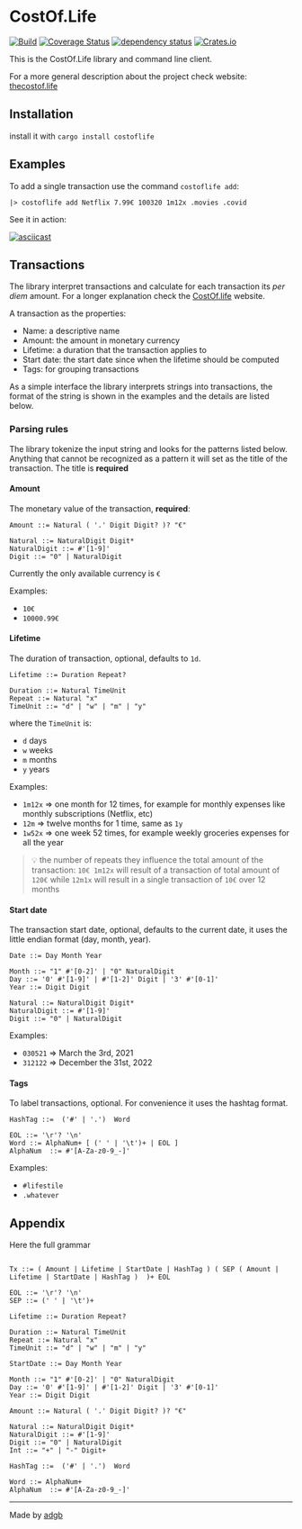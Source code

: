 # CostOf.Life

[![Build](https://github.com/noandrea/costoflife-rs/actions/workflows/rust.yml/badge.svg)](https://github.com/noandrea/costoflife-rs/actions/workflows/rust.yml)
[![Coverage Status](https://coveralls.io/repos/github/noandrea/costoflife-rs/badge.svg?branch=master)](https://coveralls.io/github/noandrea/costoflife-rs?branch=master)
[![dependency status](https://deps.rs/repo/github/noandrea/costoflife-rs/status.svg)](https://deps.rs/repo/github/noandrea/costoflife-rs)
[![Crates.io](https://img.shields.io/crates/v/costoflife)](https://crates.io/crates/costoflife)

This is the CostOf.Life library and command line client.

For a more general description about the project check website: [thecostof.life](https://thecostof.life) 


## Installation 

install it with `cargo install costoflife`


## Examples 

To add a single transaction use the command `costoflife add`:

```
|> costoflife add Netflix 7.99€ 100320 1m12x .movies .covid
```

See it in action:

[![asciicast](https://asciinema.org/a/382419.svg)](https://asciinema.org/a/382419)


## Transactions

The library interpret transactions and calculate for each transaction its _per diem_ amount. For a longer explanation check the [CostOf.life](https://thecostof.life) website.

A transaction as the properties:
- Name: a descriptive name
- Amount: the amount in monetary currency
- Lifetime: a duration that the transaction applies to
- Start date: the start date since when the lifetime should be computed
- Tags: for grouping transactions

As a simple interface the library interprets strings into transactions, the format of the string is shown in the examples and the details are listed below.
### Parsing rules 

The library tokenize the input string and looks for the patterns listed below. Anything that cannot be recognized as a pattern it will set as the title of the transaction. The title is **required**

#### Amount 

The monetary value of the transaction, **required**:

```EBNF
Amount ::= Natural ( '.' Digit Digit? )? "€" 

Natural ::= NaturalDigit Digit*
NaturalDigit ::= #'[1-9]'
Digit ::= "0" | NaturalDigit 
```

Currently the only available currency is `€`

Examples:
- `10€`
- `10000.99€`


#### Lifetime

The duration of transaction, optional, defaults to `1d`.
    
```EBNF
Lifetime ::= Duration Repeat?

Duration ::= Natural TimeUnit
Repeat ::= Natural "x"
TimeUnit ::= "d" | "w" | "m" | "y"
``` 

where the `TimeUnit` is:
- `d` days
- `w` weeks
- `m` months
- `y` years 

Examples:
- `1m12x` => one month for 12 times, for example for monthly expenses like monthly subscriptions (Netflix, etc)
- `12m` => twelve months for 1 time, same as `1y`
- `1w52x` => one week 52 times, for example weekly groceries expenses for all the year

> 💡 the number of repeats they influence the total amount of the transaction: `10€ 1m12x` will result of a transaction of total amount of `120€` while `12m1x` will result in a single transaction of `10€` over 12 months 


#### Start date

The transaction start date, optional, defaults to the current date, it uses the little endian format (day, month, year).

```EBNF
Date ::= Day Month Year

Month ::= "1" #'[0-2]' | "0" NaturalDigit
Day ::= '0' #'[1-9]' | #'[1-2]' Digit | '3' #'[0-1]'
Year ::= Digit Digit

Natural ::= NaturalDigit Digit*
NaturalDigit ::= #'[1-9]'
Digit ::= "0" | NaturalDigit 
```

Examples:
- `030521` => March the 3rd, 2021
- `312122` => December the 31st, 2022

#### Tags

To label transactions, optional. For convenience it uses the hashtag format.

```EBNF
HashTag ::=  ('#' | '.')  Word

EOL ::= '\r'? '\n' 
Word ::= AlphaNum+ [ (' ' | '\t')+ | EOL ]
AlphaNum  ::= #'[A-Za-z0-9_-]'
```

Examples:
- `#lifestile` 
- `.whatever`

## Appendix

Here the full grammar

```EBNF

Tx ::= ( Amount | Lifetime | StartDate | HashTag ) ( SEP ( Amount | Lifetime | StartDate | HashTag )  )+ EOL

EOL ::= '\r'? '\n' 
SEP ::= (' ' | '\t')+

Lifetime ::= Duration Repeat?

Duration ::= Natural TimeUnit
Repeat ::= Natural "x"
TimeUnit ::= "d" | "w" | "m" | "y"

StartDate ::= Day Month Year

Month ::= "1" #'[0-2]' | "0" NaturalDigit
Day ::= '0' #'[1-9]' | #'[1-2]' Digit | '3' #'[0-1]'
Year ::= Digit Digit

Amount ::= Natural ( '.' Digit Digit? )? "€" 

Natural ::= NaturalDigit Digit*
NaturalDigit ::= #'[1-9]'
Digit ::= "0" | NaturalDigit 
Int ::= "+" | "-" Digit+

HashTag ::=  ('#' | '.')  Word

Word ::= AlphaNum+
AlphaNum  ::= #'[A-Za-z0-9_-]'
```

---
Made by [adgb](https://adgb.me)



